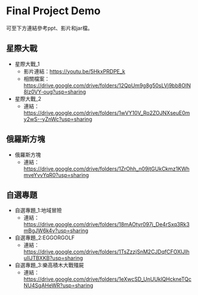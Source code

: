 # Final Project Demo

可至下方連結參考ppt、影片和jar檔。
## 星際大戰
   * 星際大戰_1
      * 影片連結：https://youtu.be/5HkxPRDPE_k
      * 相關檔案：https://drive.google.com/drive/folders/12QpUm9g8g50sLVj9bb8OIN8lz0VY-oug?usp=sharing
   * 星際大戰_2
      * 連結：https://drive.google.com/drive/folders/1wVY10V_Ro2ZOJNXseuE0my2wS--yZnWc?usp=sharing
## 俄羅斯方塊
   * 俄羅斯方塊
      * 連結：https://drive.google.com/drive/folders/1ZrOhh_n09jtGUkCkmz1KWhmveYvvYqR0?usp=sharing
## 自選專題
   * 自選專題_1:地域冒險
      * 連結：https://drive.google.com/drive/folders/18mAOtyr097j_De4rSxq3Rk3mBgJW6k4v?usp=sharing
   * 自選專題_2:EGGORGOLF
      * 連結：https://drive.google.com/drive/folders/1TsZzzjSnM2CJDqfCFOXIJIhuIIJTBXKB?usp=sharing
   * 自選專題_3:樂高積木大戰殭屍
      * 連結：https://drive.google.com/drive/folders/1eXwcSD_UnUUklQHckneTQcNU4SgAHeWR?usp=sharing

